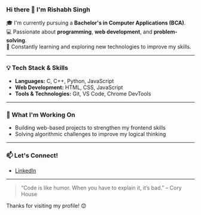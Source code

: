 ### Hi there 👋 I'm Rishabh Singh

🎓 I'm currently pursuing a **Bachelor's in Computer Applications (BCA)**.  
💻 Passionate about **programming**, **web development**, and **problem-solving**.  
🌱 Constantly learning and exploring new technologies to improve my skills.

---

### 💡 Tech Stack & Skills
- **Languages:** C, C++, Python, JavaScript  
- **Web Development:** HTML, CSS, JavaScript  
- **Tools & Technologies:** Git, VS Code, Chrome DevTools

---

### 🚀 What I'm Working On
- Building web-based projects to strengthen my frontend skills  
- Solving algorithmic challenges to improve my logical thinking

---

### 📫 Let's Connect!
- [LinkedIn]((https://www.linkedin.com/in/rishabh-singh-64430b301/)) 


---

> “Code is like humor. When you have to explain it, it’s bad.” – Cory House

Thanks for visiting my profile! 😊
